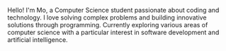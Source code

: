 Hello! I'm Mo, a Computer Science student passionate about coding and technology. I love solving complex problems and building innovative solutions through programming. Currently exploring various areas of computer science with a particular interest in software development and artificial intelligence.
